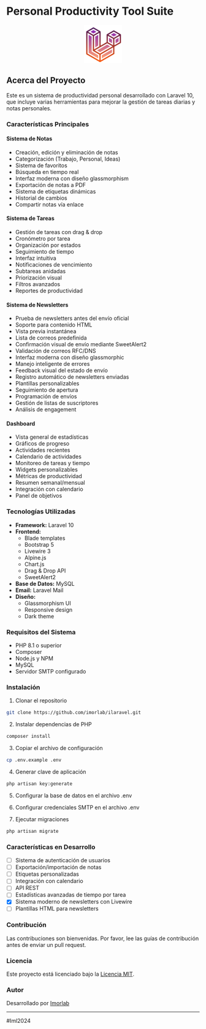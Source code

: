 # Personal Productivity Tool Suite

<p align="center">
<img src="public/img/laravel_96.png" width="100" alt="Laravel Logo">
</p>

## Acerca del Proyecto

Este es un sistema de productividad personal desarrollado con Laravel 10, que incluye varias herramientas para mejorar la gestión de tareas diarias y notas personales.

### Características Principales

#### Sistema de Notas
- Creación, edición y eliminación de notas
- Categorización (Trabajo, Personal, Ideas)
- Sistema de favoritos
- Búsqueda en tiempo real
- Interfaz moderna con diseño glassmorphism
- Exportación de notas a PDF
- Sistema de etiquetas dinámicas
- Historial de cambios
- Compartir notas vía enlace

#### Sistema de Tareas
- Gestión de tareas con drag & drop
- Cronómetro por tarea
- Organización por estados
- Seguimiento de tiempo
- Interfaz intuitiva
- Notificaciones de vencimiento
- Subtareas anidadas
- Priorización visual
- Filtros avanzados
- Reportes de productividad

#### Sistema de Newsletters
- Prueba de newsletters antes del envío oficial
- Soporte para contenido HTML
- Vista previa instantánea
- Lista de correos predefinida
- Confirmación visual de envío mediante SweetAlert2
- Validación de correos RFC/DNS
- Interfaz moderna con diseño glassmorphic
- Manejo inteligente de errores
- Feedback visual del estado de envío
- Registro automático de newsletters enviadas
- Plantillas personalizables
- Seguimiento de apertura
- Programación de envíos
- Gestión de listas de suscriptores
- Análisis de engagement

#### Dashboard
- Vista general de estadísticas
- Gráficos de progreso
- Actividades recientes
- Calendario de actividades
- Monitoreo de tareas y tiempo
- Widgets personalizables
- Métricas de productividad
- Resumen semanal/mensual
- Integración con calendario
- Panel de objetivos

### Tecnologías Utilizadas

- **Framework:** Laravel 10
- **Frontend:** 
  - Blade templates
  - Bootstrap 5
  - Livewire 3
  - Alpine.js
  - Chart.js
  - Drag & Drop API
  - SweetAlert2
- **Base de Datos:** MySQL
- **Email:** Laravel Mail
- **Diseño:** 
  - Glassmorphism UI
  - Responsive design
  - Dark theme

### Requisitos del Sistema

- PHP 8.1 o superior
- Composer
- Node.js y NPM
- MySQL
- Servidor SMTP configurado

### Instalación

1. Clonar el repositorio
```bash
git clone https://github.com/imorlab/ilaravel.git
```

2. Instalar dependencias de PHP
```bash
composer install
```

3. Copiar el archivo de configuración
```bash
cp .env.example .env
```

4. Generar clave de aplicación
```bash
php artisan key:generate
```

5. Configurar la base de datos en el archivo .env

6. Configurar credenciales SMTP en el archivo .env

7. Ejecutar migraciones
```bash
php artisan migrate
```

### Características en Desarrollo

- [ ] Sistema de autenticación de usuarios
- [ ] Exportación/importación de notas
- [ ] Etiquetas personalizadas
- [ ] Integración con calendario
- [ ] API REST
- [ ] Estadísticas avanzadas de tiempo por tarea
- [x] Sistema moderno de newsletters con Livewire
- [ ] Plantillas HTML para newsletters

### Contribución

Las contribuciones son bienvenidas. Por favor, lee las guías de contribución antes de enviar un pull request.

### Licencia

Este proyecto está licenciado bajo la [Licencia MIT](LICENSE).

### Autor

Desarrollado por [Imorlab](https://github.com/imorlab)

---

#Iml2024
